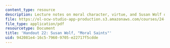 ```yaml
---
content_type: resource
description: Lecture notes on moral character, virtue, and Susan Wolf on moral saints.
file: https://ol-ocw-studio-app-production.s3.amazonaws.com/courses/24-231-ethics-fall-2009/942081e416c579609705e22717f5cdde_MIT24_231F09_lec23.pdf
file_type: application/pdf
resourcetype: Document
title: 'Handout 22: Susan Wolf, "Moral Saints"'
uid: 942081e4-16c5-7960-9705-e22717f5cdde
---
```

